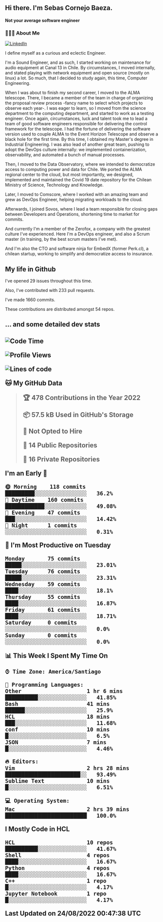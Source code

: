 <h2> Hi there.  I'm Sebas Cornejo Baeza.</h2>
<h4> Not your average software engineer</h4>
<h3> 👨🏻‍💻 About Me </h3>
<a href="http://linkedin.com/in/sebastian-cornejo-baeza/"><img alt="LinkedIn" src="https://img.shields.io/badge/Sebas%20Cornejo%20-informational?style=appveyor&logo=linkedin"></a>


I define myself as a curious and eclectic Engineer.

I'm a Sound Engineer, and as such, I started working on maintenance for audio equipment at Canal 13 in Chile.
By circumstances, I moved internally, and stated playing with network equipment and open source (mostly on linux) 
a lot. So much, that I decided to study again, this time, Computer Engineering.

When I was about to finish my second career, I moved to the ALMA telescope. There, I became a member of the team
in charge of organizing the proposal review process -fancy name to select which projects to observe each year-. 
I was eager to learn, so I moved from the science department to the computing department, and started to work as 
a testing engineer. Once again, circumstances, luck and talent took me to lead a team of good software engineers 
responsible for delivering the control framework for the telescope. I had the fortune of delivering the software
version used to couple ALMA to the Event Horizon Telescope and observe a black hole for the first time.
By this time, I obtained my Master's degree in Industrial Engineering.
I was also lead of another great team, pushing to adopt the DevOps culture internally: we implemented containerization, observability, and automated a bunch of manual processes.

Then, I moved to the Data Observatory, where we intended to democratize access to computing power
and data for Chile. We ported the ALMA regional center to the cloud, but most importantly, we designed, implemented
and maintained the Covid 19 date repository for the Chilean Ministry of Science, Technology and Knowledge.

Later, I moved to Comscore, where I worked with an amazing team and grew as DevOps Engineer, helping migrating workloads to the cloud.

Afterwards, I joined Sovos, where I lead a team responsible for closing gaps between Developers and Operations, shortening time to market for commits.

And currently I'm a member of the Zerofox, a company with the greatest culture I've experienced. Here I'm a DevOps
engineer, and also a Scrum master (in training, by the best scrum masters I've met).
 
And I'm also the CTO and software ninja for EmbedX (former Perk.cl), a chilean startup, working to simplify and democratize access to insurance.

<h2> My life in Github </h2>

I've opened 29 issues throughout this time.

Also, I've contributed with 233 pull requests.

I've made 1660 commits.

These contributions are distributed amongst 54 repos.

<h2>... and some detailed dev stats<h2>

<!--START_SECTION:waka-->
![Code Time](http://img.shields.io/badge/Code%20Time-108%20hrs%2041%20mins-blue)

![Profile Views](http://img.shields.io/badge/Profile%20Views-2-blue)

![Lines of code](https://img.shields.io/badge/From%20Hello%20World%20I%27ve%20Written-533%20Thousand%20lines%20of%20code-blue)

**🐱 My GitHub Data** 

> 🏆 478 Contributions in the Year 2022
 > 
> 📦 57.5 kB Used in GitHub's Storage 
 > 
> 🚫 Not Opted to Hire
 > 
> 📜 14 Public Repositories 
 > 
> 🔑 16 Private Repositories  
 > 
**I'm an Early 🐤** 

```text
🌞 Morning    118 commits    █████████░░░░░░░░░░░░░░░░   36.2% 
🌆 Daytime    160 commits    ████████████░░░░░░░░░░░░░   49.08% 
🌃 Evening    47 commits     ███░░░░░░░░░░░░░░░░░░░░░░   14.42% 
🌙 Night      1 commits      ░░░░░░░░░░░░░░░░░░░░░░░░░   0.31%

```
📅 **I'm Most Productive on Tuesday** 

```text
Monday       75 commits     █████░░░░░░░░░░░░░░░░░░░░   23.01% 
Tuesday      76 commits     █████░░░░░░░░░░░░░░░░░░░░   23.31% 
Wednesday    59 commits     ████░░░░░░░░░░░░░░░░░░░░░   18.1% 
Thursday     55 commits     ████░░░░░░░░░░░░░░░░░░░░░   16.87% 
Friday       61 commits     ████░░░░░░░░░░░░░░░░░░░░░   18.71% 
Saturday     0 commits      ░░░░░░░░░░░░░░░░░░░░░░░░░   0.0% 
Sunday       0 commits      ░░░░░░░░░░░░░░░░░░░░░░░░░   0.0%

```


📊 **This Week I Spent My Time On** 

```text
⌚︎ Time Zone: America/Santiago

💬 Programming Languages: 
Other                    1 hr 6 mins         ██████████░░░░░░░░░░░░░░░   41.85% 
Bash                     41 mins             ██████░░░░░░░░░░░░░░░░░░░   25.9% 
HCL                      18 mins             ███░░░░░░░░░░░░░░░░░░░░░░   11.68% 
conf                     10 mins             █░░░░░░░░░░░░░░░░░░░░░░░░   6.5% 
JSON                     7 mins              █░░░░░░░░░░░░░░░░░░░░░░░░   4.46%

🔥 Editors: 
Vim                      2 hrs 28 mins       ███████████████████████░░   93.49% 
Sublime Text             10 mins             █░░░░░░░░░░░░░░░░░░░░░░░░   6.51%

💻 Operating System: 
Mac                      2 hrs 39 mins       █████████████████████████   100.0%

```

**I Mostly Code in HCL** 

```text
HCL                      10 repos            ██████████░░░░░░░░░░░░░░░   41.67% 
Shell                    4 repos             ████░░░░░░░░░░░░░░░░░░░░░   16.67% 
Python                   4 repos             ████░░░░░░░░░░░░░░░░░░░░░   16.67% 
C++                      1 repo              █░░░░░░░░░░░░░░░░░░░░░░░░   4.17% 
Jupyter Notebook         1 repo              █░░░░░░░░░░░░░░░░░░░░░░░░   4.17%

```



 Last Updated on 24/08/2022 00:47:38 UTC
<!--END_SECTION:waka-->
